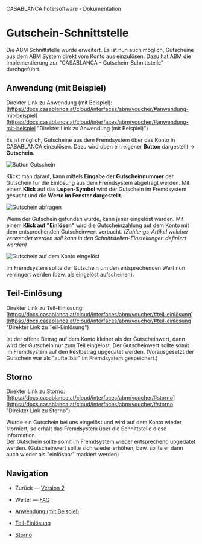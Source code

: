 CASABLANCA hotelsoftware - Dokumentation

# Gutschein-Schnittstelle

Die ABM Schnittstelle wurde erweitert. Es ist nun auch möglich, Gutscheine aus dem ABM System direkt vom Konto aus einzulösen. Dazu hat ABM die Implementierung zur "CASABLANCA - Gutschein-Schnittstelle" durchgeführt.

## Anwendung (mit Beispiel)

Direkter Link zu Anwendung (mit Beispiel): [https://docs.casablanca.at/cloud/interfaces/abm/voucher/#anwendung-mit-beispiel](https://docs.casablanca.at/cloud/interfaces/abm/voucher/#anwendung-mit-beispiel "Direkter Link zu Anwendung (mit Beispiel)")

Es ist möglich, Gutscheine aus dem Fremdsystem über das Konto in CASABLANCA einzulösen. Dazu wird oben ein eigener **Button** dargestellt -> **Gutschein**.

![Button Gutschein](https://docs.casablanca.at/assets/images/button_gutschein-69408a7ed4b2539019a09f5a59dc6d4b.png "Button Gutschein")

Klickt man darauf, kann mittels **Eingabe der Gutscheinnummer** der Gutschein für die Einlösung aus dem Fremdsystem abgefragt werden. Mit einem **Klick** auf das **Lupen-Symbol** wird der Gutschein im Fremdsystem gesucht und die **Werte im Fenster dargestellt**.

![Gutschein abfragen](https://docs.casablanca.at/assets/images/search_voucher-0eb210b87fecfdbee5b85feb6daf8d56.png "Gutschein abfragen")

Wenn der Gutschein gefunden wurde, kann jener eingelöst werden. Mit einem **Klick auf "Einlösen"** wird die Gutscheinzahlung auf dem Konto mit dem entsprechenden Gutscheinwert verbucht. *(Zahlungs-Artikel welcher verwendet werden soll kann in den Schnittstellen-Einstellungen definiert werden)*

![Gutschein auf dem Konto eingelöst](https://docs.casablanca.at/assets/images/redeem_voucher-9c5272b80e18e8735f2e83cd18e846c1.png "Gutschein auf dem Konto eingelöst")

Im Fremdsystem sollte der Gutschein um den entsprechenden Wert nun verringert werden (bzw. als eingelöst aufscheinen).

## Teil-Einlösung

Direkter Link zu Teil-Einlösung: [https://docs.casablanca.at/cloud/interfaces/abm/voucher/#teil-einlösung](https://docs.casablanca.at/cloud/interfaces/abm/voucher/#teil-einlösung "Direkter Link zu Teil-Einlösung")

Ist der offene Betrag auf dem Konto kleiner als der Gutscheinwert, dann wird der Gutschein nur zum Teil eingelöst. Der Gutscheinwert sollte somit im Fremdsystem auf den Restbetrag upgedatet werden. (Vorausgesetzt der Gutschein war als "aufteilbar" im Fremdsystem gespeichert.)

## Storno

Direkter Link zu Storno: [https://docs.casablanca.at/cloud/interfaces/abm/voucher/#storno](https://docs.casablanca.at/cloud/interfaces/abm/voucher/#storno "Direkter Link zu Storno")

Wurde ein Gutschein bei uns eingelöst und wird auf dem Konto wieder storniert, so erhält das Fremdsystem über die Schnittstelle diese Information.  
Der Gutschein sollte somit im Fremdsystem wieder entsprechend upgedatet werden. (Gutscheinwert sollte sich wieder erhöhen, bzw. sollte er dann auch wieder als "einlösbar" markiert werden)

## Navigation

* Zurück — [Version 2](https://docs.casablanca.at/cloud/interfaces/abm/v2/)
* Weiter — [FAQ](https://docs.casablanca.at/cloud/interfaces/abm/faq)

* [Anwendung (mit Beispiel)](https://docs.casablanca.at/cloud/interfaces/abm/voucher/#anwendung-mit-beispiel)
* [Teil-Einlösung](https://docs.casablanca.at/cloud/interfaces/abm/voucher/#teil-einlösung)
* [Storno](https://docs.casablanca.at/cloud/interfaces/abm/voucher/#storno)